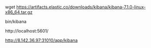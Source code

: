 wget https://artifacts.elastic.co/downloads/kibana/kibana-7.1.0-linux-x86_64.tar.gz

bin/kibana

http://localhost:5601/

http://8.142.36.97:31010/app/kibana



